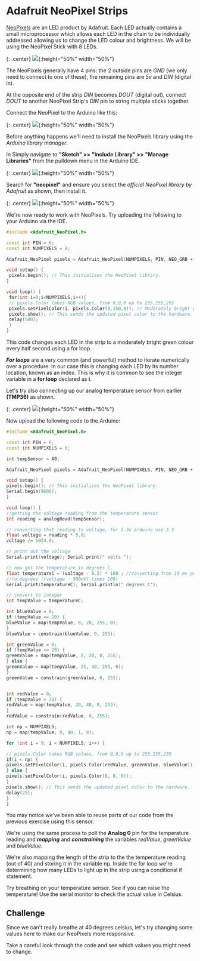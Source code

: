 # Adafruit NeoPixel Strips

[NeoPixels](https://learn.adafruit.com/adafruit-neopixel-uberguide) are an LED product by Adafruit.  Each LED actually contains a small microprocessor which allows each LED in the chain to be individually addressed allowing us to change the LED colour and brightness. We will be using the NeoPixel Stick with 8 LEDs.

{: .center}
![](/assets/basics/neopixelstick.jpg){:height="50%" width="50%"}

The NeoPixels generally have 4 pins: the 2 outside pins are _GND_ (we only need to connect to one of these), the remaining pins are _5v_ and _DIN_ (digital in). 

At the opposite end of the strip _DIN_ becomes _DOUT_ (digital out), connect _DOUT_ to another NeoPixel Strip's _DIN_ pin to string multiple sticks together.

 

Connect the NeoPixel to the Arduino like this:

{: .center}
![](/assets/basics/NeoPixelStick_bb.jpg){:height="50%" width="50%"}



Before anything happens we'll need to install the NeoPixels library using the _Arduino library manager_. 

In Simply navigate to **"Sketch" >> "Include Library" >> "Manage Libraries"** from the pulldown menu in the Arduino IDE.

{: .center}
![](/assets/basics/manageLibraries.png){:height="50%" width="50%"}

 

Search for **"neopixel"** and ensure you select the _official NeoPixel library by Adafruit_ as shown, then install it.

 
{: .center}
![](/assets/basics/neoPixelLibrary.png){:height="50%" width="50%"}


We're now ready to work with NeoPixels. Try uploading the following to your Arduino via the IDE.

 
```c++
#include <Adafruit_NeoPixel.h>

const int PIN = 6;
const int NUMPIXELS = 8;

Adafruit_NeoPixel pixels = Adafruit_NeoPixel(NUMPIXELS, PIN, NEO_GRB + NEO_KHZ800);

void setup() {
 pixels.begin(); // This initializes the NeoPixel library.
}

void loop() {
 for(int i=0;i<NUMPIXELS;i++){
 // pixels.Color takes RGB values, from 0,0,0 up to 255,255,255
 pixels.setPixelColor(i, pixels.Color(0,150,0)); // Moderately bright green color.
 pixels.show(); // This sends the updated pixel color to the hardware.
 delay(500);
 }
}
``` 

This code changes each LED in the strip to a moderately bright green colour every half second using a for loop. 

**_For loops_** are a very common (and powerful) method to iterate numerically over a procedure. In our case this is changing each LED by its number location, known as an index. This is why it is common to see the integer variable in a **for loop** declared as **i**.

 

Let's try also connecting up our analog temperature sensor from earlier **(TMP36)** as shown.

 

{: .center}
![](/assets/basics/NeoPixelAnalogTempSensor_bb.png){:height="50%" width="50%"}

 

Now upload the following code to the Arduino:

``` c++
#include <Adafruit_NeoPixel.h>

const int PIN = 6;
const int NUMPIXELS = 8;

int tempSensor = A0;

Adafruit_NeoPixel pixels = Adafruit_NeoPixel(NUMPIXELS, PIN, NEO_GRB + NEO_KHZ800);

void setup() {
pixels.begin(); // This initializes the NeoPixel library.
Serial.begin(9600);
}

void loop() {
//getting the voltage reading from the temperature sensor
int reading = analogRead(tempSensor);

// converting that reading to voltage, for 3.3v arduino use 3.3
float voltage = reading * 5.0;
voltage /= 1024.0;

// print out the voltage
Serial.print(voltage); Serial.print(" volts ");

// now get the temperature in degrees C.
float temperatureC = (voltage - 0.5) * 100 ; //converting from 10 mv per degree wit 500 mV offset
//to degrees ((voltage - 500mV) times 100)
Serial.print(temperatureC); Serial.println(" degrees C");

// convert to integer
int tempValue = temperatureC;

int blueValue = 0;
if (tempValue <= 20) {
blueValue = map(tempValue, 0, 20, 255, 0);
}
blueValue = constrain(blueValue, 0, 255);

int greenValue = 0;
if (tempValue <= 20) {
greenValue = map(tempValue, 0, 20, 0, 255);
} else {
greenValue = map(tempValue, 21, 40, 255, 0);
}
greenValue = constrain(greenValue, 0, 255);


int redValue = 0;
if (tempValue > 20) {
redValue = map(tempValue, 20, 40, 0, 255);
}
redValue = constrain(redValue, 0, 255);

int np = NUMPIXELS; 
np = map(tempValue, 0, 40, 1, 8);

for (int i = 0; i < NUMPIXELS; i++) {

// pixels.Color takes RGB values, from 0,0,0 up to 255,255,255
if(i < np) {
pixels.setPixelColor(i, pixels.Color(redValue, greenValue, blueValue)); 
} else {
pixels.setPixelColor(i, pixels.Color(0, 0, 0));
}
pixels.show(); // This sends the updated pixel color to the hardware.
delay(25);
}
}
``` 

You may notice we've been able to reuse parts of our code from the previous exercise using this sensor. 

We're using the same process to poll the **Analog 0** pin for the temperature reading and **_mapping_** and **_constraining_** the variables _redValue_, _greenValue_ and _blueValue_. 

We're also mapping the length of the strip to the the temperature reading (out of 40) and storing it in the variable np. Inside the for loop we're determining how many LEDs to light up in the strip using a conditional if statement. 

Try breathing on your temperature sensor. See if you can raise the temperature! 
Use the serial monitor to check the actual value in Celsius. 

 

## Challenge

Since we can't really breathe at 40 degrees celsius, let's try changing some values here to make our NeoPixels more responsive. 

Take a careful look through the code and see which values you might need to change.
